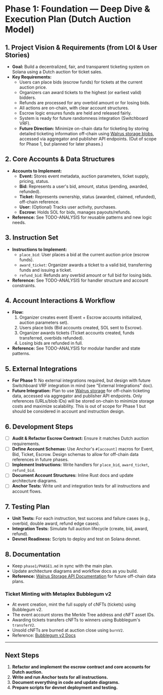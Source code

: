 # Phase 1: Foundation — Deep Dive & Execution Plan (Dutch Auction Model)

## 1. Project Vision & Requirements (from LOI & User Stories)
- **Goal:** Build a decentralized, fair, and transparent ticketing system on Solana using a Dutch auction for ticket sales.
- **Key Requirements:**
  - Users can place bids (escrow funds) for tickets at the current auction price.
  - Organizers can award tickets to the highest (or earliest valid) bidders.
  - Refunds are processed for any overbid amount or for losing bids.
  - All actions are on-chain, with clear account structures.
  - Escrow logic ensures funds are held and released fairly.
  - System is ready for future randomness integration (Switchboard VRF).
  - **Future Direction:** Minimize on-chain data for ticketing by storing detailed ticketing information off-chain using [Walrus storage blobs](https://docs.wal.app/usage/web-api.html), accessed via aggregator and publisher API endpoints. (Out of scope for Phase 1, but planned for later phases.)

## 2. Core Accounts & Data Structures
- **Accounts to Implement:**
  - **Event:** Stores event metadata, auction parameters, ticket supply, pricing, status.
  - **Bid:** Represents a user's bid, amount, status (pending, awarded, refunded).
  - **Ticket:** Represents ownership, status (awarded, claimed, refunded), off-chain reference.
  - **User:** (Optional) Tracks user activity, purchases.
  - **Escrow:** Holds SOL for bids, manages payouts/refunds.
- **Reference:** See TODO-ANALYSIS for reusable patterns and new logic needs.

## 3. Instruction Set
- **Instructions to Implement:**
  - `place_bid`: User places a bid at the current auction price (escrow funds).
  - `award_ticket`: Organizer awards a ticket to a valid bid, transferring funds and issuing a ticket.
  - `refund_bid`: Refunds any overbid amount or full bid for losing bids.
- **Reference:** See TODO-ANALYSIS for handler structure and account constraints.

## 4. Account Interactions & Workflow
- **Flow:**
  1. Organizer creates event (Event + Escrow accounts initialized, auction parameters set).
  2. Users place bids (Bid accounts created, SOL sent to Escrow).
  3. Organizer awards tickets (Ticket accounts created, funds transferred, overbids refunded).
  4. Losing bids are refunded in full.
- **Reference:** See TODO-ANALYSIS for modular handler and state patterns.

## 5. External Integrations
- **For Phase 1:** No external integrations required, but design with future Switchboard VRF integration in mind (see "External Integrations" doc).
- **Future Integration:** Plan to use [Walrus storage](https://docs.wal.app/usage/web-api.html) for off-chain ticketing data, accessed via aggregator and publisher API endpoints. Only references (URLs/blob IDs) will be stored on-chain to minimize storage costs and maximize scalability. This is out of scope for Phase 1 but should be considered in account and instruction design.

## 6. Development Steps
- [ ] **Audit & Refactor Escrow Contract:** Ensure it matches Dutch auction requirements.
- [ ] **Define Account Schemas:** Use Anchor's `#[account]` macros for Event, Bid, Ticket, Escrow. Design schemas to allow for off-chain data references in future phases.
- [ ] **Implement Instructions:** Write handlers for `place_bid`, `award_ticket`, `refund_bid`.
- [ ] **Document Account Structures:** Inline Rust docs and update architecture diagrams.
- [ ] **Anchor Tests:** Write unit and integration tests for all instructions and account flows.

## 7. Testing Plan
- **Unit Tests:** For each instruction, test success and failure cases (e.g., overbid, double award, refund edge cases).
- **Integration Tests:** Simulate full auction lifecycle (create, bid, award, refund).
- **Devnet Readiness:** Scripts to deploy and test on Solana devnet.

## 8. Documentation
- Keep `phase1/PHASE1.md` in sync with the main plan.
- Update architecture diagrams and workflow docs as you build.
- **Reference:** [Walrus Storage API Documentation](https://docs.wal.app/usage/web-api.html) for future off-chain data plans.

### Ticket Minting with Metaplex Bubblegum v2
- At event creation, mint the full supply of cNFTs (tickets) using Bubblegum v2.
- The event account stores the Merkle Tree address and cNFT asset IDs.
- Awarding tickets transfers cNFTs to winners using Bubblegum's `transferV2`.
- Unsold cNFTs are burned at auction close using `burnV2`.
- Reference: [Bubblegum v2 Docs](https://developers.metaplex.com/bubblegum-v2)

---

## Next Steps

1. **Refactor and implement the escrow contract and core accounts for Dutch auction.**
2. **Write and run Anchor tests for all instructions.**
3. **Document everything in code and update diagrams.**
4. **Prepare scripts for devnet deployment and testing.** 